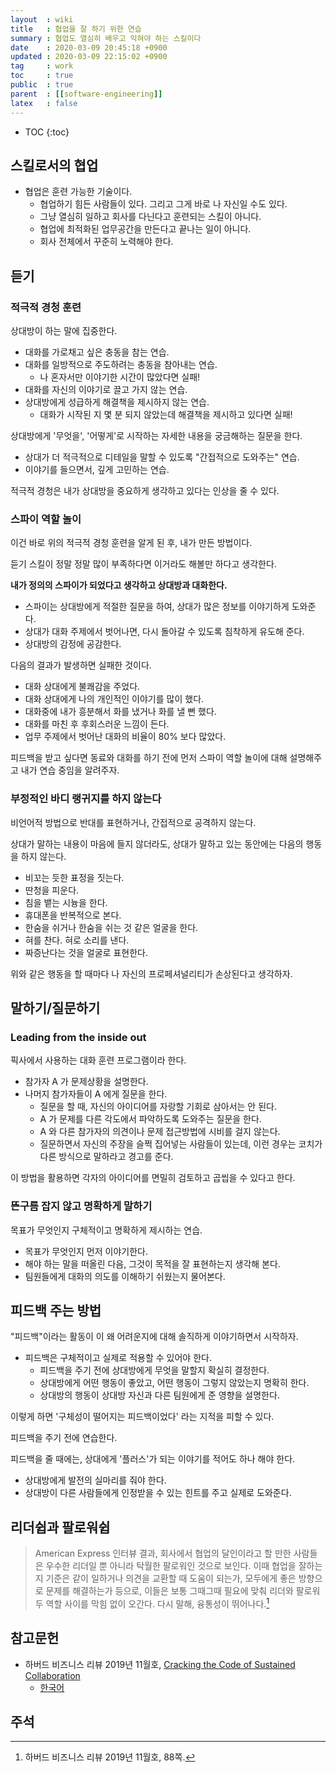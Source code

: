 ```yaml
---
layout  : wiki
title   : 협업을 잘 하기 위한 연습
summary : 협업도 열심히 배우고 익혀야 하는 스킬이다
date    : 2020-03-09 20:45:18 +0900
updated : 2020-03-09 22:15:02 +0900
tag     : work
toc     : true
public  : true
parent  : [[software-engineering]]
latex   : false
---
```

* TOC
{:toc}

## 스킬로서의 협업

* 협업은 훈련 가능한 기술이다.
    * 협업하기 힘든 사람들이 있다. 그리고 그게 바로 나 자신일 수도 있다.
    * 그냥 열심히 일하고 회사를 다닌다고 훈련되는 스킬이 아니다.
    * 협업에 최적화된 업무공간을 만든다고 끝나는 일이 아니다.
    * 회사 전체에서 꾸준히 노력해야 한다.

## 듣기
### 적극적 경청 훈련

상대방이 하는 말에 집중한다.

* 대화를 가로채고 싶은 충동을 참는 연습.
* 대화를 일방적으로 주도하려는 충동을 참아내는 연습.
    * 나 혼자서만 이야기한 시간이 많았다면 실패!
* 대화를 자신의 이야기로 끌고 가지 않는 연습.
* 상대방에게 성급하게 해결책을 제시하지 않는 연습.
    * 대화가 시작된 지 몇 분 되지 않았는데 해결책을 제시하고 있다면 실패!

상대방에게 '무엇을', '어떻게'로 시작하는 자세한 내용을 궁금해하는 질문을 한다.

* 상대가 더 적극적으로 디테일을 말할 수 있도록 "간접적으로 도와주는" 연습.
* 이야기를 들으면서, 깊게 고민하는 연습.

적극적 경청은 내가 상대방을 중요하게 생각하고 있다는 인상을 줄 수 있다.

### 스파이 역할 놀이

이건 바로 위의 적극적 경청 훈련을 알게 된 후, 내가 만든 방법이다.

듣기 스킬이 정말 정말 많이 부족하다면 이거라도 해볼만 하다고 생각한다.

**내가 정의의 스파이가 되었다고 생각하고 상대방과 대화한다.**

* 스파이는 상대방에게 적절한 질문을 하여, 상대가 많은 정보를 이야기하게 도와준다.
* 상대가 대화 주제에서 벗어나면, 다시 돌아갈 수 있도록 침착하게 유도해 준다.
* 상대방의 감정에 공감한다.

다음의 결과가 발생하면 실패한 것이다.

* 대화 상대에게 불쾌감을 주었다.
* 대화 상대에게 나의 개인적인 이야기를 많이 했다.
* 대화중에 내가 흥분해서 화를 냈거나 화를 낼 뻔 했다.
* 대화를 마친 후 후회스러운 느낌이 든다.
* 업무 주제에서 벗어난 대화의 비율이 80% 보다 많았다.

피드백을 받고 싶다면 동료와 대화를 하기 전에 먼저 스파이 역할 놀이에 대해 설명해주고 내가 연습 중임을 알려주자.

### 부정적인 바디 랭귀지를 하지 않는다

비언어적 방법으로 반대를 표현하거나, 간접적으로 공격하지 않는다.

상대가 말하는 내용이 마음에 들지 않더라도, 상대가 말하고 있는 동안에는 다음의 행동을 하지 않는다.

* 비꼬는 듯한 표정을 짓는다.
* 딴청을 피운다.
* 침을 뱉는 시늉을 한다.
* 휴대폰을 반복적으로 본다.
* 한숨을 쉬거나 한숨을 쉬는 것 같은 얼굴을 한다.
* 혀를 찬다. 혀로 소리를 낸다.
* 짜증난다는 것을 얼굴로 표현한다.

위와 같은 행동을 할 때마다 나 자신의 프로페셔널리티가 손상된다고 생각하자.

## 말하기/질문하기
### Leading from the inside out

픽사에서 사용하는 대화 훈련 프로그램이라 한다.

* 참가자 A 가 문제상황을 설명한다.
* 나머지 참가자들이 A 에게 질문을 한다.
    * 질문을 할 때, 자신의 아이디어를 자랑할 기회로 삼아서는 안 된다.
    * A 가 문제를 다른 각도에서 파악하도록 도와주는 질문을 한다.
    * A 와 다른 참가자의 의견이나 문제 접근방법에 시비를 걸지 않는다.
    * 질문하면서 자신의 주장을 슬쩍 집어넣는 사람들이 있는데, 이런 경우는 코치가 다른 방식으로 말하라고 경고를 준다.

이 방법을 활용하면 각자의 아이디어를 면밀히 검토하고 곱씹을 수 있다고 한다.

### 뜬구름 잡지 않고 명확하게 말하기

목표가 무엇인지 구체적이고 명확하게 제시하는 연습.

* 목표가 무엇인지 먼저 이야기한다.
* 해야 하는 말을 떠올린 다음, 그것이 목적을 잘 표현하는지 생각해 본다.
* 팀원들에게 대화의 의도를 이해하기 쉬웠는지 물어본다.

## 피드백 주는 방법

"피드백"이라는 활동이 이 왜 어려운지에 대해 솔직하게 이야기하면서 시작하자.

* 피드백은 구체적이고 실제로 적용할 수 있어야 한다.
    * 피드백을 주기 전에 상대방에게 무엇을 말할지 확실히 결정한다.
    * 상대방에게 어떤 행동이 좋았고, 어떤 행동이 그렇지 않았는지 명확히 한다.
    * 상대방의 행동이 상대방 자신과 다른 팀원에게 준 영향을 설명한다.

이렇게 하면 '구체성이 떨어지는 피드백이었다' 라는 지적을 피할 수 있다.

피드백을 주기 전에 연습한다.

피드백을 줄 때에는, 상대에게 '플러스'가 되는 이야기를 적어도 하나 해야 한다.

* 상대방에게 발전의 실마리를 줘야 한다.
* 상대방이 다른 사람들에게 인정받을 수 있는 힌트를 주고 실제로 도와준다.

## 리더쉽과 팔로워쉽

> American Express 인터뷰 결과, 회사에서 협업의 달인이라고 할 만한 사람들은 우수한 리더일 뿐 아니라 탁월한 팔로워인 것으로 보인다.
이때 협업을 잘하는지 기준은 같이 일하거나 의견을 교환할 때 도움이 되는가, 모두에게 좋은 방향으로 문제를 해결하는가 등으로, 이들은 보통 그때그때 필요에 맞춰 리더와 팔로워 두 역할 사이를 막힘 없이 오간다. 다시 말해, 융통성이 뛰어나다.[^hbr-88]

## 참고문헌

* 하버드 비즈니스 리뷰 2019년 11월호, [Cracking the Code of Sustained Collaboration][francesca-gino]
    * [한국어][francesca-gino-kor]

## 주석

[^hbr-88]: 하버드 비즈니스 리뷰 2019년 11월호, 88쪽.

[francesca-gino-kor]: https://www.hbrkorea.com/article/view/atype/ma/article_no/1452/category_id/8_1
[francesca-gino]: https://hbr.org/2019/11/cracking-the-code-of-sustained-collaboration
